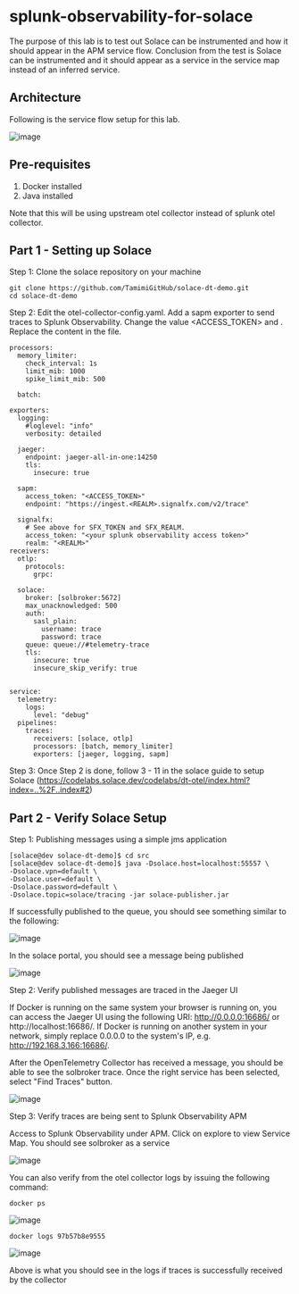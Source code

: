 # splunk-observability-for-solace
The purpose of this lab is to test out Solace can be instrumented and how it should appear in the APM service flow. Conclusion from the test is Solace can be instrumented and it should appear as a service in the service map instead of an inferred service. 

## Architecture
Following is the service flow setup for this lab. 

![image](https://github.com/cloe-tang/splunk-observability-for-solace/assets/58005106/7b41b597-dfb8-408e-8343-d1c551e0ecbf)

## Pre-requisites
1. Docker installed
2. Java installed

Note that this will be using upstream otel collector instead of splunk otel collector. 

## Part 1 - Setting up Solace
Step 1: Clone the solace repository on your machine
```
git clone https://github.com/TamimiGitHub/solace-dt-demo.git
cd solace-dt-demo
```

Step 2: Edit the otel-collector-config.yaml. Add a sapm exporter to send traces to Splunk Observability. Change the value <ACCESS_TOKEN> and <REALM>. Replace the content in the file.
```
processors:
  memory_limiter:
    check_interval: 1s
    limit_mib: 1000
    spike_limit_mib: 500

  batch:

exporters:
  logging:
    #loglevel: "info"
    verbosity: detailed

  jaeger:
    endpoint: jaeger-all-in-one:14250
    tls:
      insecure: true

  sapm:
    access_token: "<ACCESS_TOKEN>"
    endpoint: "https://ingest.<REALM>.signalfx.com/v2/trace"

  signalfx:
    # See above for SFX_TOKEN and SFX_REALM.
    access_token: "<your splunk observability access token>"
    realm: "<REALM>"
receivers:
  otlp:
    protocols:
      grpc:

  solace:
    broker: [solbroker:5672]
    max_unacknowledged: 500
    auth:
      sasl_plain:
        username: trace
        password: trace
    queue: queue://#telemetry-trace
    tls:
      insecure: true
      insecure_skip_verify: true


service:
  telemetry:
    logs:
      level: "debug"
  pipelines:
    traces:
      receivers: [solace, otlp]
      processors: [batch, memory_limiter]
      exporters: [jaeger, logging, sapm]
```

Step 3: Once Step 2 is done, follow 3 - 11 in the solace guide to setup Solace (https://codelabs.solace.dev/codelabs/dt-otel/index.html?index=..%2F..index#2)

## Part 2 - Verify Solace Setup 
Step 1: Publishing messages using a simple jms application
```
[solace@dev solace-dt-demo]$ cd src
[solace@dev solace-dt-demo]$ java -Dsolace.host=localhost:55557 \
-Dsolace.vpn=default \
-Dsolace.user=default \
-Dsolace.password=default \
-Dsolace.topic=solace/tracing -jar solace-publisher.jar
```
If successfully published to the queue, you should see something similar to the following:

![image](https://github.com/cloe-tang/splunk-observability-for-solace/assets/58005106/b6607594-de86-43e4-b52a-aaeb85e99f90)

In the solace portal, you should see a message being published

![image](https://github.com/cloe-tang/splunk-observability-for-solace/assets/58005106/2c8f7592-433e-4a87-9d39-cf48dd798383)

Step 2: Verify published messages are traced in the Jaeger UI

If Docker is running on the same system your browser is running on, you can access the Jaeger UI using the following URI: http://0.0.0.0:16686/ or http://localhost:16686/. If Docker is running on another system in your network, simply replace 0.0.0.0 to the system's IP, e.g. http://192.168.3.166:16686/.

After the OpenTelemetry Collector has received a message, you should be able to see the solbroker trace. Once the right service has been selected, select "Find Traces" button.

![image](https://github.com/cloe-tang/splunk-observability-for-solace/assets/58005106/08647e8f-2232-42c8-a2ad-832c6496b38b)

Step 3: Verify traces are being sent to Splunk Observability APM

Access to Splunk Observability under APM. Click on explore to view Service Map. You should see solbroker as a service

![image](https://github.com/cloe-tang/splunk-observability-for-solace/assets/58005106/3981928b-14a0-4735-87d5-08c9928d7162)

You can also verify from the otel collector logs by issuing the following command:

```
docker ps
```

![image](https://github.com/cloe-tang/splunk-observability-for-solace/assets/58005106/b1ff11c4-2c31-413d-9910-d2061c022a3a)

```
docker logs 97b57b8e9555
```

![image](https://github.com/cloe-tang/splunk-observability-for-solace/assets/58005106/7d89a7f8-0a47-4627-9384-410ef5310f01)

Above is what you should see in the logs if traces is successfully received by the collector

